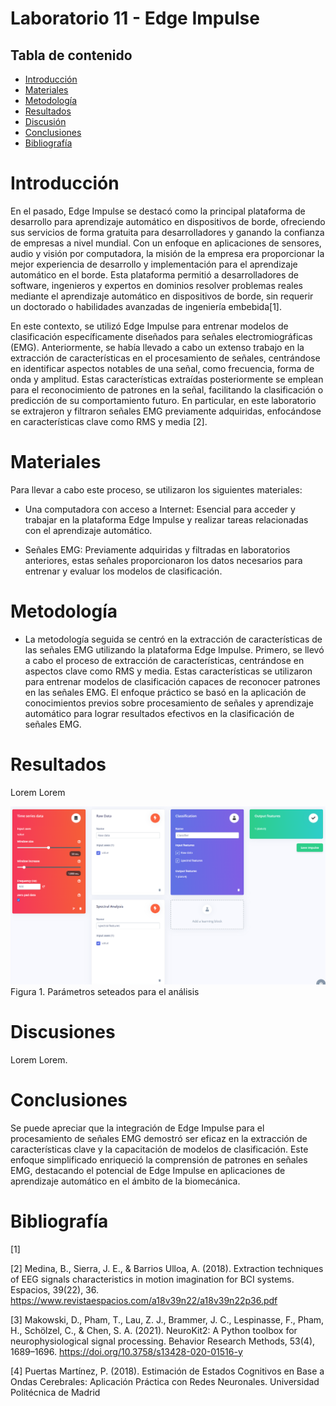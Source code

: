 # Laboratorio 11 - Edge Impulse

## Tabla de contenido
- [Introducción](#Introducción)
- [Materiales](#Materiales)
- [Metodología](#Metodología)
- [Resultados](#Resultados)
- [Discusión](#Discusión)
- [Conclusiones](#Conclusiones) 
- [Bibliografía](#Bibliografía)

# Introducción
En el pasado, Edge Impulse se destacó como la principal plataforma de desarrollo para aprendizaje automático en dispositivos de borde, ofreciendo sus servicios de forma gratuita para desarrolladores y ganando la confianza de empresas a nivel mundial. Con un enfoque en aplicaciones de sensores, audio y visión por computadora, la misión de la empresa era proporcionar la mejor experiencia de desarrollo y implementación para el aprendizaje automático en el borde. Esta plataforma permitió a desarrolladores de software, ingenieros y expertos en dominios resolver problemas reales mediante el aprendizaje automático en dispositivos de borde, sin requerir un doctorado o habilidades avanzadas de ingeniería embebida[1].

En este contexto, se utilizó Edge Impulse para entrenar modelos de clasificación específicamente diseñados para señales electromiográficas (EMG). Anteriormente, se había llevado a cabo un extenso trabajo en la extracción de características en el procesamiento de señales, centrándose en identificar aspectos notables de una señal, como frecuencia, forma de onda y amplitud. Estas características extraídas posteriormente se emplean para el reconocimiento de patrones en la señal, facilitando la clasificación o predicción de su comportamiento futuro. En particular, en este laboratorio se extrajeron y filtraron señales EMG previamente adquiridas, enfocándose en características clave como RMS y media [2].

# Materiales
Para llevar a cabo este proceso, se utilizaron los siguientes materiales:

- Una computadora con acceso a Internet: Esencial para acceder y trabajar en la plataforma Edge Impulse y realizar tareas relacionadas con el aprendizaje automático.

- Señales EMG: Previamente adquiridas y filtradas en laboratorios anteriores, estas señales proporcionaron los datos necesarios para entrenar y evaluar los modelos de clasificación.

# Metodología
- La metodología seguida se centró en la extracción de características de las señales EMG utilizando la plataforma Edge Impulse. Primero, se llevó a cabo el proceso de extracción de características, centrándose en aspectos clave como RMS y media. Estas características se utilizaron para entrenar modelos de clasificación capaces de reconocer patrones en las señales EMG. El enfoque práctico se basó en la aplicación de conocimientos previos sobre procesamiento de señales y aprendizaje automático para lograr resultados efectivos en la clasificación de señales EMG.

# Resultados
Lorem Lorem 

![Alt text](<imagen/sa_settings.png>) 
   Figura 1. Parámetros seteados para el análisis

# Discusiones
Lorem Lorem.

# Conclusiones
Se puede apreciar que la integración de Edge Impulse para el procesamiento de señales EMG demostró ser eficaz en la extracción de características clave y la capacitación de modelos de clasificación. Este enfoque simplificado enriqueció la comprensión de patrones en señales EMG, destacando el potencial de Edge Impulse en aplicaciones de aprendizaje automático en el ámbito de la biomecánica.

# Bibliografía
[1] 

[2] Medina, B., Sierra, J. E., & Barrios Ulloa, A. (2018). Extraction techniques of EEG signals characteristics in motion imagination for BCI systems. Espacios, 39(22), 36. https://www.revistaespacios.com/a18v39n22/a18v39n22p36.pdf

[3] Makowski, D., Pham, T., Lau, Z. J., Brammer, J. C., Lespinasse, F., Pham, H.,
Schölzel, C., & Chen, S. A. (2021). NeuroKit2: A Python toolbox for neurophysiological signal processing.
Behavior Research Methods, 53(4), 1689–1696. https://doi.org/10.3758/s13428-020-01516-y

[4] Puertas Martínez, P. (2018). Estimación de Estados Cognitivos en Base a Ondas Cerebrales: Aplicación Práctica con Redes Neuronales. Universidad Politécnica de Madrid
